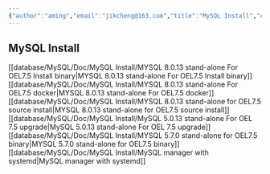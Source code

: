 ```yaml
---
{"author":"aming","email":"jikcheng@163.com","title":"MySQL Install","creation_date":"2022-11-20 12:54","Last modified date":"2022-11-25 16:06","tags":"MySQL Install","File Folder with relative path":"database/MySQL/Doc/MySQL Install","remark":null,"other":null,"dg-publish":true,"permalink":"/database/my-sql/doc/my-sql-install/my-sql-install/","dgPassFrontmatter":true}
---
```



## MySQL Install 
[[database/MySQL/Doc/MySQL Install/MYSQL 8.0.13 stand-alone  For OEL7.5 Install binary\|MYSQL 8.0.13 stand-alone  For OEL7.5 Install binary]]
[[database/MySQL/Doc/MySQL Install/MYSQL 8.0.13 stand-alone  For OEL7.5 docker\|MYSQL 8.0.13 stand-alone  For OEL7.5 docker]]
[[database/MySQL/Doc/MySQL Install/MYSQL 8.0.13 stand-alone for  OEL7.5 source install\|MYSQL 8.0.13 stand-alone for  OEL7.5 source install]]
[[database/MySQL/Doc/MySQL Install/MySQL 5.0.13 stand-alone  For OEL 7.5 upgrade\|MySQL 5.0.13 stand-alone  For OEL 7.5 upgrade]]
[[database/MySQL/Doc/MySQL Install/MYSQL 5.7.0 stand-alone for OEL7.5 binary\|MYSQL 5.7.0 stand-alone for OEL7.5 binary]]
[[database/MySQL/Doc/MySQL Install/MySQL manager with systemd\|MySQL manager with systemd]]